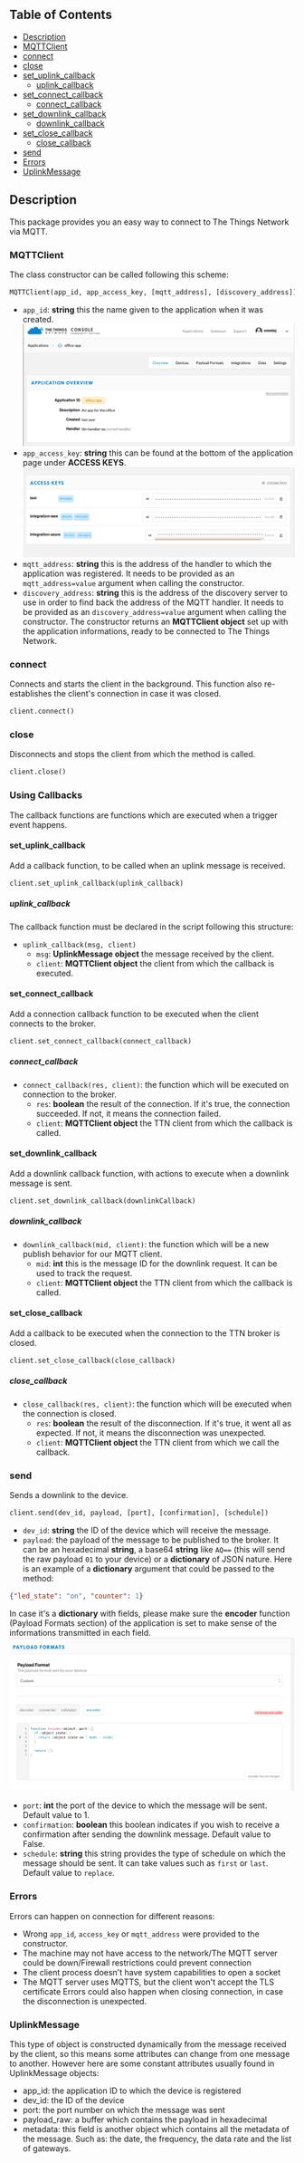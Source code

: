 ## Table of Contents
* [Description](#description)
* [MQTTClient](#mqttclient)
* [connect](#connect)
* [close](#close)
* [set_uplink_callback](#set_uplink_callback)
  * [uplink_callback](#uplink_callback)
* [set_connect_callback](#set_connect_callback)
  * [connect_callback](#connect_callback)
* [set_downlink_callback](#set_downlink_callback)
  * [downlink_callback](#downlink_callback)
* [set_close_callback](#set_close_callback)
  * [close_callback](#close_callback)
* [send](#send)
* [Errors](#errors)
* [UplinkMessage](#uplinkmessage)

## Description

This package provides you an easy way to connect to The Things Network via MQTT.

### MQTTClient

The class constructor can be called following this scheme:
```python
MQTTClient(app_id, app_access_key, [mqtt_address], [discovery_address])
```
- `app_id`: **string**  this the name given to the application when it was created.
![Screenshot of the console with app section](./images/app-console.png?raw=true)
- `app_access_key`: **string**  this can be found at the bottom of the application page under **ACCESS KEYS**.
![Screenshot of the console with accesskey section](./images/accesskey-console.png?raw=true)
- `mqtt_address`: **string**  this  is the address of the handler to which the application was registered. It needs to be provided as an `mqtt_address=value` argument when calling the constructor.
- `discovery_address`: **string** this is the address of the discovery server to use in order to find back the address of the MQTT handler. It needs to be provided as an `discovery_address=value` argument when calling the constructor.
The constructor returns an **MQTTClient object** set up with the application informations, ready to be connected to The Things Network.

### connect
Connects and starts the client in the background. This function also re-establishes the client's connection in case it was closed.
```python
client.connect()
```

### close
Disconnects and stops the client from which the method is called.
```python
client.close()
```

### Using Callbacks

The callback functions are functions which are executed when a trigger event happens.

#### set_uplink_callback
Add a callback function, to be called when an uplink message is received.
```python
client.set_uplink_callback(uplink_callback)
```

##### uplink_callback
The callback function must be declared in the script following this structure:
* `uplink_callback(msg, client)`
  * `msg`: **UplinkMessage object**  the message received by the client.
  * `client`: **MQTTClient object**  the client from which the callback is executed.

#### set_connect_callback
Add a connection callback function to be executed when the client connects to the broker.
```python
client.set_connect_callback(connect_callback)
```
##### connect_callback
- `connect_callback(res, client)`: the function which will be executed on connection to the broker.
  - `res`: **boolean**  the result of the connection. If it's true, the connection succeeded. If not, it means the connection failed.
  - `client`: **MQTTClient object**  the TTN client from which the callback is called.

#### set_downlink_callback
Add a downlink callback function, with actions to execute when a downlink message is sent.
```python
client.set_downlink_callback(downlinkCallback)
```
##### downlink_callback
- `downlink_callback(mid, client)`: the function which will be a new publish behavior for our MQTT client.
  - `mid`: **int**  this is the message ID for the downlink request. It can be used to track the request.
  - `client`: **MQTTClient object**  the TTN client from which the callback is called.

#### set_close_callback
Add a callback to be executed when the connection to the TTN broker is closed.
```python
client.set_close_callback(close_callback)
```
##### close_callback
- `close_callback(res, client)`: the function which will be executed when the connection is closed.
  - `res`: **boolean**  the result of the disconnection. If it's true, it went all as expected. If not, it means the disconnection was unexpected.
  - `client`: **MQTTClient object**  the TTN client from which we call the callback.

### send
Sends a downlink to the device.
```python
client.send(dev_id, payload, [port], [confirmation], [schedule])
```
- `dev_id`: **string**  the ID of the device which will receive the message.
- `payload`: the payload of the message to be published to the broker. It can be an hexadecimal **string**, a base64 **string** like `AQ==` (this will send the raw payload `01` to your device) or a **dictionary** of JSON nature. Here is an example of a **dictionary** argument that could be passed to the method:
```json
{"led_state": "on", "counter": 1}
```
In case it's a **dictionary** with fields, please make sure the **encoder** function (Payload Formats section) of the application is set to make sense of the informations transmitted in each field.
![Screenshot of an encoder function in the console](./images/encoder-function.png?raw=true)
- `port`: **int**  the port of the device to which the message will be sent. Default value to 1.
- `confirmation`: **boolean**  this boolean indicates if you wish to receive a confirmation after sending the downlink message. Default value to False.
- `schedule`: **string**  this string provides the type of schedule on which the message should be sent. It can take values such as `first` or `last`. Default value to `replace`.

### Errors
Errors can happen on connection for different reasons:
* Wrong `app_id`, `access_key` or `mqtt_address` were provided to the constructor.
* The machine may not have access to the network/The MQTT server could be down/Firewall restrictions could prevent connection
* The client process doesn't have system capabilities to open a socket
* The MQTT server uses MQTTS, but the client won't accept the TLS certificate
Errors could also happen when closing connection, in case the disconnection is unexpected.

### UplinkMessage
This type of object is constructed dynamically from the message received by the client, so this means some attributes can change from one message to another. However here are some constant attributes usually found in UplinkMessage objects:
* app_id: the application ID to which the device is registered
* dev_id: the ID of the device
* port: the port number on which the message was sent
* payload_raw: a buffer which contains the payload in hexadecimal
* metadata: this field is another object which contains all the metadata of the message. Such as: the date, the frequency, the data rate and the list of gateways.

